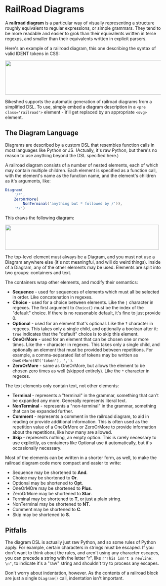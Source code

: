 RailRoad Diagrams
=================

A **railroad diagram** is a particular way of visually representing a structure roughly equivalent to regular expressions, or simple grammars.  They tend to be more readable and easier to grok than their equivalents written in terse regexps, and smaller than their equivalents written in explicit parsers.

Here's an example of a railroad diagram, this one describing the syntax of valid IDENT tokens in CSS:

<img width=729 height=110 src='https://rawgithub.com/tabatkins/bikeshed/master/docs/rr1.svg'>

Bikeshed supports the automatic generation of railroad diagrams from a simplified DSL.  To use, simply embed a diagram description in a `<pre class='railroad'>` element - it'll get replaced by an appropriate `<svg>` element.

The Diagram Language
--------------------

Diagrams are described by a custom DSL that resembles function calls in most languages like Python or JS.  (Actually, it's raw Python, but there's no reason to use anything beyond the DSL specified here.)

A railroad diagram consists of a number of nested elements, each of which may contain multiple children.  Each element is specified as a function call, with the element's name as the function name, and the element's children as it's arguments, like:

```js
Diagram(
	'/*',
	ZeroOrMore(
		NonTerminal('anything but * followed by /')),
	'*/')
```

This draws the following diagram:

<img width=497 height=81 src='data:image/svg+xml,<svg class="railroad-diagram" height="81" viewBox="0 0 497 81" width="497">
<g transform="translate(.5 .5)">
<path d="M 20 31 v 20 m 10 -20 v 20 m -10 -10 h 20.5">
</path><path d="M40 41h10">
</path><g>
<path d="M50 41h0">
</path><path d="M86 41h0">
</path><rect height="22" rx="10" ry="10" width="36" x="50" y="30">
</rect><text x="68" y="45">
/*</text></g><path d="M86 41h10">
</path><g>
<path d="M96 41h0">
</path><path d="M400 41h0">
</path><path d="M96 41a10 10 0 0 0 10 -10v0a10 10 0 0 1 10 -10">
</path><g>
<path d="M116 21h264">
</path></g><path d="M380 21a10 10 0 0 1 10 10v0a10 10 0 0 0 10 10">
</path><path d="M96 41h20">
</path><g>
<path d="M116 41h0">
</path><path d="M380 41h0">
</path><path d="M116 41h10">
</path><g>
<path d="M126 41h0">
</path><path d="M370 41h0">
</path><rect height="22" width="244" x="126" y="30">
</rect><text x="248" y="45">
anything but * followed by /</text></g><path d="M370 41h10">
</path><path d="M126 41a10 10 0 0 0 -10 10v0a10 10 0 0 0 10 10">
</path><g>
<path d="M126 61h244">
</path></g><path d="M370 61a10 10 0 0 0 10 -10v0a10 10 0 0 0 -10 -10">
</path></g><path d="M380 41h20">
</path></g><path d="M400 41h10">
</path><g>
<path d="M410 41h0">
</path><path d="M446 41h0">
</path><rect height="22" rx="10" ry="10" width="36" x="410" y="30">
</rect><text x="428" y="45">
*/</text></g><path d="M446 41h10">
</path><path d="M 456 41 h 20 m -10 -10 v 20 m 10 -20 v 20">
</path></g></svg>'>

The top-level element must always be a Diagram, and you must not use a Diagram anywhere else (it's not meaningful, and will do weird things).  Inside of a Diagram, any of the other elements may be used.  Elements are split into two groups: containers and text.

The containers wrap other elements, and modify their semantics:

* **Sequence** - used for sequences of elements which must all be selected in order.  Like concatenation in regexes.
* **Choice** - used for a choice between elements.  Like the `|` character in regexes.  The first argument to `Choice()` must be the index of the "default" choice.  If there is no reasonable default, it's fine to just provide 0.
* **Optional** - used for an element that's optional.  Like the `?` character in regexes.  This takes only a single child, and optionally a boolean after it: `true` indicates that the "default" choice is to skip this element.
* **OneOrMore** - used for an element that can be chosen one or more times.  Like the `+` character in regexes.  This takes only a single child, and optionally an element that must be provided between repetitions.  For example, a comma-separated list of tokens may be written as `OneOrMore(NT('token'), ',')`.
* **ZeroOrMore** - same as OneOrMore, but allows the element to be chosen zero times as well (skipped entirely).  Like the `*` character in regexes.

The text elements only contain text, not other elements:

* **Terminal** - represents a "terminal" in the grammar, something that can't be expanded any more.  Generally represents literal text.
* **NonTerminal** - represents a "non-terminal" in the grammar, something that can be expanded further.
* **Comment** - represents a comment in the railroad diagram, to aid in reading or provide additional information.  This is often used as the repetition value of a OneOrMore or ZeroOrMore to provide information about the repetitions, like how many are allowed.
* **Skip** - represents nothing, an empty option.  This is rarely necessary to use explicitly, as containers like Optional use it automatically, but it's occasionally necessary.

Most of the elements can be written in a shorter form, as well, to make the railroad diagram code more compact and easier to write:

* Sequence may be shortened to **And**.
* Choice may be shortened to **Or**.
* Optional may be shortened to **Opt**.
* OneOrMOre may be shortened to **Plus**.
* ZeroOrMore may be shortened to **Star**.
* Terminal may be shortened to **T**, or just a plain string.
* NonTerminal may be shortened to **NT**.
* Comment may be shortened to **C**.
* Skip may be shortened to **S**.


Pitfalls
--------

The diagram DSL is actually just raw Python, and so some rules of Python apply. For example, certain characters in strings must be escaped.  If you don't want to think about the rules, and aren't using any character escapes, you can precede a string with the letter "r", like `r"This isn't a newline: \n"`, to indicate it's a "raw" string and shouldn't try to process any escapes.

Don't worry about indentation, however.  As the contents of a railroad block are just a single `Diagram()` call, indentation isn't important.
